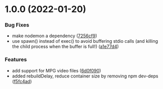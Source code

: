 # 1.0.0 (2022-01-20)


### Bug Fixes

* make nodemon a dependency ([7256cf9](https://github.com/uglow/thumbsup-fav-server/commit/7256cf9e6bf52e170a0ce551c15d6ca8f06abea8))
* use spawn() instead of exec() to avoid buffering stdio calls (and killing the child process when the buffer is full!) ([a1e77d4](https://github.com/uglow/thumbsup-fav-server/commit/a1e77d401b63a3dcd6274fb2e3ccb318f3832d17))


### Features

* add support for MPG video files ([6d0f090](https://github.com/uglow/thumbsup-fav-server/commit/6d0f090c0b3b3ab515b5f3567165dd2167abec77))
* added rebuildDelay, reduce container size by removing npm dev-deps ([f5fc4ad](https://github.com/uglow/thumbsup-fav-server/commit/f5fc4adae56725cbcb2498768f0be55a209680cf))
